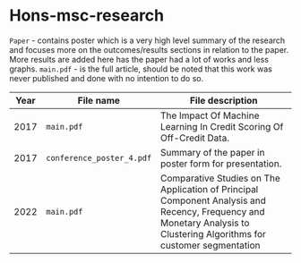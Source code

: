 # Hons-msc-research


`Paper` - contains poster which is a very high level summary of the research and focuses more on the outcomes/results sections in relation to the paper. More results are added here has the paper had a lot of works and less graphs.
`main.pdf` - is the full article, should be noted that this work was never published and done with no intention to do so.

 | **Year**  | **File name**             |  **File description**                                               |
 |-----------|---------------------------|---------------------------------------------------------------------|
 |2017       | `main.pdf`                |The Impact Of Machine Learning In Credit Scoring Of Off-Credit Data. |
 |2017       |`conference_poster_4.pdf`  |Summary of the paper in  poster form for presentation.               |
 |2022       | `main.pdf`                |Comparative Studies on The Application of Principal Component Analysis and Recency, Frequency and Monetary Analysis to Clustering Algorithms for customer segmentation| 2020| poster.pdf | Contains a summart of the above (corresponding) research.|
